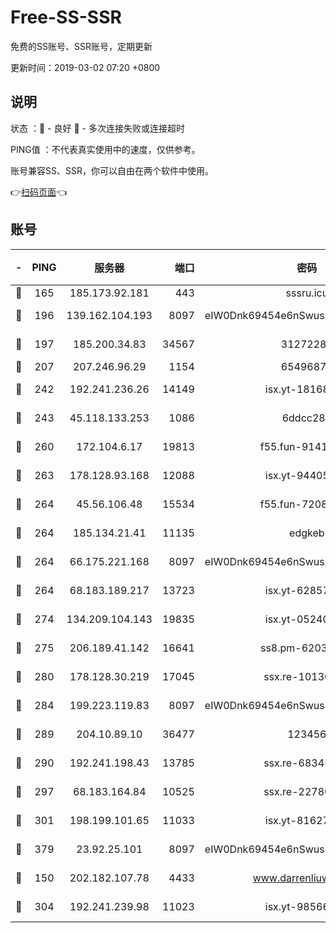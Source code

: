 # Free-SS-SSR

免费的SS账号、SSR账号，定期更新

更新时间：2019-03-02 07:20 +0800

## 说明

状态     ：🙂 - 良好 🙁 - 多次连接失败或连接超时

PING值   ：不代表真实使用中的速度，仅供参考。

账号兼容SS、SSR，你可以自由在两个软件中使用。

👉[扫码页面](https://liesauer.github.io/free-ss-ssr.github.io/)👈

## 账号

|-|PING|服务器|端口|密码|加密方式|区域|
|:----:|:----:|:-----:|-----:|:----:|:----:|:----:|
|🙂|165|185.173.92.181|443|sssru.icu|rc4-md5|RU|
|🙂|196|139.162.104.193|8097|eIW0Dnk69454e6nSwuspv9DmS201tQ0D|aes-256-cfb|JP|
|🙂|197|185.200.34.83|34567|31272288|aes-256-cfb|US|
|🙂|207|207.246.96.29|1154|65496879|chacha20|US|
|🙂|242|192.241.236.26|14149|isx.yt-18168081|aes-256-cfb|US|
|🙂|243|45.118.133.253|1086|6ddcc286|aes-256-cfb|SG|
|🙂|260|172.104.6.17|19813|f55.fun-91414761|aes-256-cfb|US|
|🙂|263|178.128.93.168|12088|isx.yt-94405633|aes-256-cfb|SG|
|🙂|264|45.56.106.48|15534|f55.fun-72089775|aes-256-cfb|US|
|🙂|264|185.134.21.41|11135|edgkeb|aes-256-cfb|GB|
|🙂|264|66.175.221.168|8097|eIW0Dnk69454e6nSwuspv9DmS201tQ0D|aes-256-cfb|US|
|🙂|264|68.183.189.217|13723|isx.yt-62857732|aes-256-cfb|SG|
|🙂|274|134.209.104.143|19835|isx.yt-05240946|aes-256-cfb|SG|
|🙂|275|206.189.41.142|16641|ss8.pm-62032966|aes-256-cfb|SG|
|🙂|280|178.128.30.219|17045|ssx.re-10130614|aes-256-cfb|SG|
|🙂|284|199.223.119.83|8097|eIW0Dnk69454e6nSwuspv9DmS201tQ0D|aes-256-cfb|US|
|🙂|289|204.10.89.10|36477|123456|aes-256-cfb|US|
|🙂|290|192.241.198.43|13785|ssx.re-68345510|aes-256-cfb|US|
|🙂|297|68.183.164.84|10525|ssx.re-22780644|aes-256-cfb|US|
|🙂|301|198.199.101.65|11033|isx.yt-81627199|aes-256-cfb|US|
|🙂|379|23.92.25.101|8097|eIW0Dnk69454e6nSwuspv9DmS201tQ0D|aes-256-cfb|US|
|🙂|150|202.182.107.78|4433|www.darrenliuwei.com|aes-256-cfb|JP|
|🙂|304|192.241.239.98|11023|isx.yt-98566880|aes-256-cfb|US|
